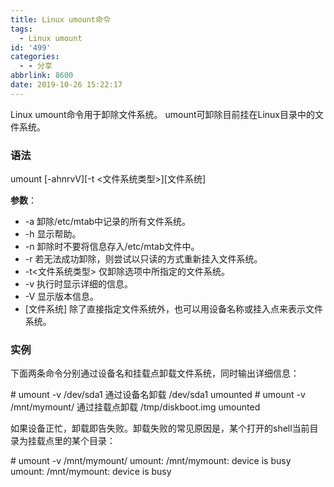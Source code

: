 ```yaml
---
title: Linux umount命令
tags:
  - Linux umount
id: '499'
categories:
  - - 分享
abbrlink: 8600
date: 2019-10-26 15:22:17
---
```


Linux umount命令用于卸除文件系统。 umount可卸除目前挂在Linux目录中的文件系统。

### 语法

umount \[-ahnrvV\]\[-t <文件系统类型>\]\[文件系统\]

**参数**：

*   \-a 卸除/etc/mtab中记录的所有文件系统。
*   \-h 显示帮助。
*   \-n 卸除时不要将信息存入/etc/mtab文件中。
*   \-r 若无法成功卸除，则尝试以只读的方式重新挂入文件系统。
*   \-t<文件系统类型> 仅卸除选项中所指定的文件系统。
*   \-v 执行时显示详细的信息。
*   \-V 显示版本信息。
*   \[文件系统\] 除了直接指定文件系统外，也可以用设备名称或挂入点来表示文件系统。

### 实例

下面两条命令分别通过设备名和挂载点卸载文件系统，同时输出详细信息：

\# umount -v /dev/sda1          通过设备名卸载 
/dev/sda1 umounted \# umount -v /mnt/mymount/      通过挂载点卸载 
/tmp/diskboot.img umounted 

如果设备正忙，卸载即告失败。卸载失败的常见原因是，某个打开的shell当前目录为挂载点里的某个目录：

\# umount -v /mnt/mymount/ 
umount: /mnt/mymount: device is busy  
umount: /mnt/mymount: device is busy